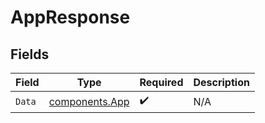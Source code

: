 # AppResponse


## Fields

| Field                                            | Type                                             | Required                                         | Description                                      |
| ------------------------------------------------ | ------------------------------------------------ | ------------------------------------------------ | ------------------------------------------------ |
| `Data`                                           | [components.App](../../models/components/app.md) | :heavy_check_mark:                               | N/A                                              |